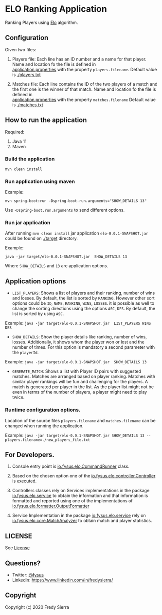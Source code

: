 # ELO Ranking Application

Ranking Players using [Elo](https://en.wikipedia.org/wiki/Elo_rating_system) algorithm.


## Configuration 

Given two files:

1. Players file: Each line has an ID number and a name for that player. Name and location fo the file is defined in  
[application.properties](src/main/resources/application.properties) with the property `players.filename`. Default value is [./players.txt](./players.txt)

2. Matches file: Each line contains the ID of the two players of a match and the first one is the winner of that match. Name and location fo the file is defined in  
[application.properties](src/main/resources/application.properties) with the property `matches.filename` Default value is [./matches.txt](./matches.txt)

## How to run the application

Required:

1. Java 11
2. Maven 

### Build the application

`mvn clean install`

### Run application using maven

Example:

`mvn spring-boot:run -Dspring-boot.run.arguments="SHOW_DETAILS 13"`

Use `-Dspring-boot.run.arguments` to send different options.

### Run jar application

After running `mvn clean install` jar application `elo-0.0.1-SNAPSHOT.jar` could be found on [./target](.target) directory.

Example:

`java -jar target/elo-0.0.1-SNAPSHOT.jar  SHOW_DETAILS 13`

Where `SHOW_DETAILS` and `13` are application options.

## Application options

* `LIST_PLAYERS`: Shows a list of players and their ranking, number of wins and losses. By default, the list is sorted by `RANKING`. However other sort options could be `ID`, `NAME`, `RANKING`, `WINS`, `LOSSES`. it is possible as well to change the sorting directions using the options `ASC`, `DES`. By default, the list is sorted by using `ASC`.

Example:
`java -jar target/elo-0.0.1-SNAPSHOT.jar  LIST_PLAYERS WINS DES`

* `SHOW_DETAILS`: Show the player details like ranking, number of wins, losses. Additionally, it shows whom the player won or lost and the number of times. For this option is mandatory a second parameter with the `playerId`.

Example:
`java -jar target/elo-0.0.1-SNAPSHOT.jar  SHOW_DETAILS 13`

* `GENERATE_MATCH`: Shows a list with Player ID pairs with suggested matches. Matches are arranged based on player ranking. Matches with similar player rankings will be fun and challenging for the players. A match is generated per player in the list. As the player list might not be even in terms of the number of players, a player might need to play twice.

### Runtime configuration options.

Location of the source files `players.filename` and `matches.filename` can be changed when running the application.

Example:
`java -jar target/elo-0.0.1-SNAPSHOT.jar SHOW_DETAILS 13 --players.filename=./new_players_file.txt`

## For Developers.

1. Console entry point is [io.fysus.elo.CommandRunner](src/main/java/io/fysus/elo/CommandRunner.java) class.

2. Based on the chosen option one of the [io.fysus.elo.controller.Controller](src/main/java/io/fysus/elo/controller/Controller.java) is executed.

3. Controllers classes rely on Services implementations in the package [io.fysus.elo.service](src/main/java/io/fysus/elo/service/) to obtain the information and that information is formatted and reported using one of the implementations of [io.fysus.elo.formatter.OutputFormatter](src/main/java/io/fysus/elo/formatter/OutputFormatter.java)
 
4. Service Implementation in the package [io.fysus.elo.service](src/main/java/io/fysus/elo/service/) rely on [io.fysus.elo.core.MatchAnalyzer](src/main/java/io/fysus/elo/core/MatchAnalyzer.java) to obtain match and player statistics.


## LICENSE

See [License](LICENSE.md)

## Questions?

* Twitter: [@fysus](https://twitter.com/fysus)
* Linkedin: https://www.linkedin.com/in/fredysierra/

## Copyright

Copyright (c) 2020 Fredy Sierra




